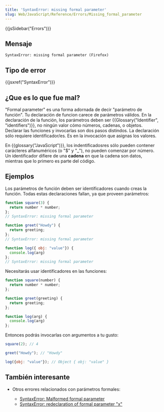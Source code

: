```yaml
---
title: 'SyntaxError: missing formal parameter'
slug: Web/JavaScript/Reference/Errors/Missing_formal_parameter
---
```


{{jsSidebar("Errors")}}

## Mensaje

```
SyntaxError: missing formal parameter (Firefox)
```

## Tipo de error

{{jsxref("SyntaxError")}}

## ¿Que es lo que fue mal?

"Formal parameter" es una forma adornada de decir "parámetro de función". Tu declaración de funcion carece de parámetros válidos. En la declaración de la función, los parámetros deben ser {{Glossary("Identifier", "identifiers")}}, no ningún valor cómo números, cadenas, o objetos. Declarar las funciones y invocarlas son dos pasos distindos. La declaración sólo requiere identificador/es. Es en la invocación que asignas los valores.

En {{glossary("JavaScript")}}, los indentificadosres sólo pueden contener carácteres alfanuméricos (o "$" y "\_"), no pueden comenzar por número. Un identificador difiere de una **cadena** en que la cadena son datos, mientras que lo primero es parte del código.

## Ejemplos

Los parámetros de función deben ser identificadores cuando creas la función. Todas estas declaraciones fallan, ya que proveen parámetros:

```js example-bad
function square(3) {
  return number * number;
};
// SyntaxError: missing formal parameter

function greet("Howdy") {
  return greeting;
};
// SyntaxError: missing formal parameter

function log({ obj: "value"}) {
  console.log(arg)
};
// SyntaxError: missing formal parameter
```

Necesitarás usar identificadores en las funciones:

```js example-good
function square(number) {
  return number * number;
};

function greet(greeting) {
  return greeting;
};

function log(arg) {
  console.log(arg)
};
```

Entonces podrás invocarlas con argumentos a tu gusto:

```js
square(2); // 4

greet("Howdy"); // "Howdy"

log({obj: "value"}); // Object { obj: "value" }
```

## También interesante

- Otros errores relacionados con parámetros formales:

  - [SyntaxError: Malformed formal parameter](/es/docs/Web/JavaScript/Reference/Errors/Malformed_formal_parameter)
  - [SyntaxError: redeclaration of formal parameter "x"](/es/docs/Web/JavaScript/Reference/Errors/Redeclared_parameter)
